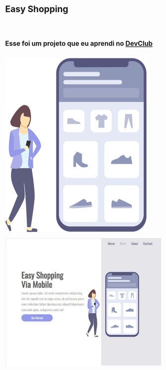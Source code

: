 <h1>Easy Shopping</h1>
<br>
<br>
<h2>Esse foi um projeto que eu aprendi no <a href="https://rodolfomori.com.br/DevClub">DevClub</a></h2>
<br>
<img src="https://github.com/Sara-Peres/easy-shopping-proj3/blob/main/img/logo.png?raw=true">
<br>
<br>
<img src="https://github.com/Sara-Peres/easy-shopping-proj3/blob/main/img/desktop.jpeg?raw=true">
